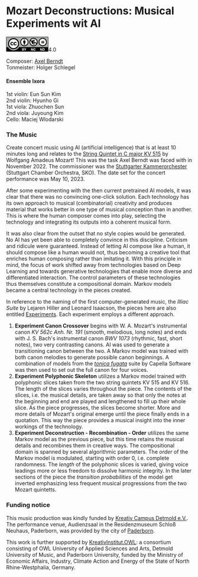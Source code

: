 # Mozart Deconstructions: Musical Experiments wit AI

[<img src="https://github.com/axelberndt/Mozart-Deconstructions/blob/master/LICENSE/by-nc-nd.eu.png" alt="CC By-NC-ND 4.0" height="40"/>](https://github.com/axelberndt/Mozart-Deconstructions/blob/master/LICENSE)4.0

Composer: [Axel Berndt](https://github.com/axelberndt)<br>
Tonmeister: Holger Schlegel

#### Ensemble Ixora
1st violin: Eun Sun Kim<br>
2nd violin: Hyunho Gi<br>
1st viola: Zhuochen Sun<br>
2nd viola: Juyoung Kim<br>
Cello: Maciej Wlodarski

### The Music
Create concert music using AI (artificial intelligence) that is at least 10 minutes long and relates to the [String Quintet in C major KV 515](https://dme.mozarteum.at/DME/nma/nma_cont.php?vsep=169&p1=27) by Wolfgang Amadeus Mozart! This was the task Axel Berndt was faced with in November 2022. The commissioner was the [Stuttgarter Kammerorchester](https://stuttgarter-kammerorchester.com) (Stuttgart Chamber Orchestra, SKO). The date set for the concert performance was May 10, 2023.

After some experimenting with the then current pretrained AI models, it was clear that there was no convincing one-click solution. Each technology has its own approach to musical (combinatorial) creativity and produces material that works better in one type of musical conception than in another. This is where the human composer comes into play, selecting the technology and integrating its outputs into a coherent musical form. 

It was also clear from the outset that no style copies would be generated. No AI has yet been able to completely convince in this discipline. Criticism and ridicule were guaranteed. Instead of letting AI compose like a human, it should compose like a human would not, thus becoming a creative tool that enriches human composing rather than imitating it. With this principle in mind, the focus of work shifted away from technologies based on Deep Learning and towards generative technologies that enable more diverse and differentiated interaction. The control parameters of these technologies thus themselves constitute a compositional domain. Markov models became a central technology in the pieces created. 

In reference to the naming of the first computer-generated music, the *Illiac Suite* by Lejaren Hiller and Leonard Isaacson, the pieces here are also entitled [Experiments](/Experiments/). Each experiment employs a different approach.
1. **Experiment Canon Crossover** begins with W. A. Mozart's instrumental canon *KV 562c Anh. Nr. 191* (smooth, melodious, long notes) and ends with J. S. Bach's instrumental canon *BWV 1073* (rhythmic, fast, short notes), two very contrasting canons. AI was used to generate a transitioning canon between the two. A Markov model was trained with both canon melodies to generate possible canon beginnings. A combination of models from the [*tonica fugata*](https://www.capella-software.com/de/index.cfm/download/tonica-fugata/download-tonica-fugata/) suite by Capella Software was then used to set out the full canon for four voices.
2. **Experiment Polyphonic Skeleton** utilizes a Markov model trained with polyphonic slices taken from the two string quintets KV 515 and KV 516. The length of the slices varies throughout the piece. The contents of the slices, i.e. the musical details, are taken away so that only the notes at the beginning and end are played and lengthened to fill up their whole slice. As the piece progresses, the slices become shorter. More and more details of Mozart's original emerge until the piece finally ends in a quotation. This way the piece provides a musical insight into the inner workings of the technology.
3. **Experiment Deconstruction - Recombination - Order** utilizes the same Markov model as the previous piece, but this time retains the musical details and recombines them in creative ways. The compositional domain is spanned by several algorithmic parameters. The *order* of the Markov model is modulated, starting with order 0, i.e. complete randomness. The *length* of the polyphonic slices is varied, giving voice leadings more or less freedom to dissolve harmonic integrity. In the later sections of the piece the *transition probabilities* of the model get inverted emphasizing less frequent musical progressions from the two Mozart quintetts.



### Funding notice
This music production was kindly funded by [Kreativ Campus Detmold e.V.](https://kreativ-campus-detmold.de/). The performance venue, Audienzsaal in the Residenzmuseum Schloß Neuhaus, Paderborn, was provided by the city of [Paderborn](https://www.paderborn.de).

This work is further supported by [KreativInstitut.OWL](https://kreativ.institute): a consortium consisting of OWL University of Applied Sciences and Arts, Detmold University of Music, and Paderborn University, funded by the Ministry of Economic Affairs, Industry, Climate Action and Energy of the State of North Rhine-Westphalia, Germany.
